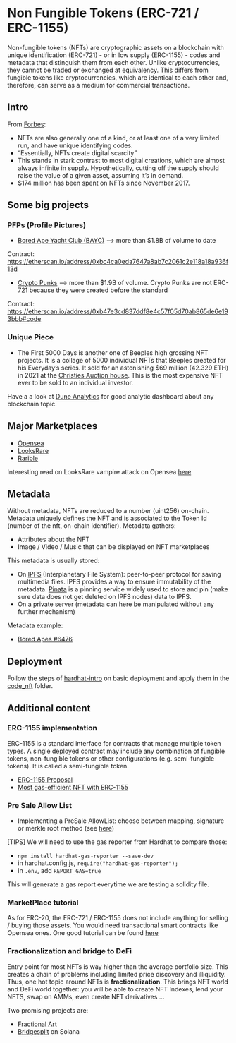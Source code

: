 # Non Fungible Tokens (ERC-721 / ERC-1155)

Non-fungible tokens (NFTs) are cryptographic assets on a blockchain with unique identification (ERC-721) - or in low supply (ERC-1155) -  codes and metadata that distinguish them from each other. Unlike cryptocurrencies, they cannot be traded or exchanged at equivalency. This differs from fungible tokens like cryptocurrencies, which are identical to each other and, therefore, can serve as a medium for commercial transactions.

## Intro

From [Forbes](https://www.forbes.com/advisor/investing/cryptocurrency/nft-non-fungible-token/):
- NFTs are also generally one of a kind, or at least one of a very limited run, and have unique identifying codes. 
- “Essentially, NFTs create digital scarcity”
- This stands in stark contrast to most digital creations, which are almost always infinite in supply. Hypothetically, cutting off the supply should raise the value of a given asset, assuming it’s in demand.
- $174 million has been spent on NFTs since November 2017.

## Some big projects

### PFPs (Profile Pictures)
- [Bored Ape Yacht Club (BAYC)](https://boredapeyachtclub.com/#/) --> more than $1.8B of volume to date 

Contract: https://etherscan.io/address/0xbc4ca0eda7647a8ab7c2061c2e118a18a936f13d

- [Crypto Punks](https://www.larvalabs.com/cryptopunks) --> more than $1.9B of volume. Crypto Punks are not ERC-721 because they were created before the standard

Contract: https://etherscan.io/address/0xb47e3cd837ddf8e4c57f05d70ab865de6e193bbb#code


### Unique Piece
- The First 5000 Days is another one of Beeples high grossing NFT projects. It is a collage of 5000 individual NFTs that Beeples created for his Everyday’s series. It sold for an astonishing $69 million (42.329 ETH) in 2021 at the [Christies Auction house](https://onlineonly.christies.com/s/beeple-first-5000-days/beeple-b-1981-1/112924). This is the most expensive NFT ever to be sold to an individual investor.


Have a a look at [Dune Analytics](https://dune.com/browse/dashboards) for good analytic dashboard about any blockchain topic.


## Major Marketplaces
- [Opensea](https://opensea.io)
- [LooksRare](https://looksrare.org)
- [Rarible](https://rarible.org)

Interesting read on LooksRare vampire attack on Opensea [here](https://blog.coinbase.com/vampire-attack-looksrare-vs-opensea-c3b4107cd4db)


## Metadata

Without metadata, NFTs are reduced to a number (uint256) on-chain. Metadata uniquely defines the NFT and is associated to the Token Id (number of the nft, on-chain identifier). 
Metadata gathers:
- Attributes about the NFT
- Image / Video / Music that can be displayed on NFT marketplaces

This metadata is usually stored:
- On [IPFS](https://docs.ipfs.io/concepts/what-is-ipfs/#decentralization) (Interplanetary File System): peer-to-peer protocol for saving multimedia files. IPFS provides a way to ensure immutability of the metadata. [Pinata](https://docs.pinata.cloud) is a pinning service widely used to store and pin (make sure data does not get deleted on IPFS nodes) data to IPFS.
- On a private server (metadata can here be manipulated without any further mechanism)

Metadata example:
- [Bored Apes #6476](https://cloudflare-ipfs.com/ipfs/QmeSjSinHpPnmXmspMjwiXyN6zS4E9zccariGR3jxcaWtq/6476)

## Deployment

Follow the steps of [hardhat-intro](../../Part_1/hardhat-intro/) on basic deployment and apply them in the [code_nft](../code_nft/) folder.


## Additional content

### ERC-1155 implementation

ERC-1155 is a standard interface for contracts that manage multiple token types. A single deployed contract may include any combination of fungible tokens, non-fungible tokens or other configurations (e.g. semi-fungible tokens). It is called a semi-fungible token.

- [ERC-1155 Proposal](https://eips.ethereum.org/EIPS/eip-1155)
- [Most gas-efficient NFT with ERC-1155](https://medium.com/donkeverse/introducing-erc1155d-the-most-efficient-non-fungible-token-contract-in-existence-c1d0a62e30f1)

### Pre Sale Allow List

- Implementing a PreSale AllowList: choose between mapping, signature or merkle root method (see [here](https://medium.com/donkeverse/hardcore-gas-savings-in-nft-minting-part-2-signatures-vs-merkle-trees-917c43c59b07))

[TIPS] We will need to use the gas reporter from Hardhat to compare those:
- ```npm install hardhat-gas-reporter --save-dev```
- in hardhat.config.js, ```require("hardhat-gas-reporter");```
- in ```.env```, add ```REPORT_GAS=true```

This will generate a gas report everytime we are testing a solidity file.


### MarketPlace tutorial

As for ERC-20, the ERC-721 / ERC-1155 does not include anything for selling / buying those assets. You would need transactional smart contracts like Opensea ones. One good tutorial can be found [here](https://dev.to/dabit3/building-scalable-full-stack-apps-on-ethereum-with-polygon-2cfb)

### Fractionalization and bridge to DeFi

Entry point for most NFTs is way higher than the average portfolio size. This creates a chain of problems including limited price discovery and illiquidity. Thus, one hot topic around NFTs is **fractionalization**. This brings NFT world and DeFi world together: you will be able to create NFT Indexes, lend your NFTS, swap on AMMs, even create NFT derivatives ...

Two promising projects are:
- [Fractional Art](https://fractional.art/)
- [Bridgesplit](https://docs.bridgesplit.com/main/) on Solana
